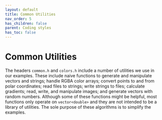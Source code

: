 ```yaml
---
layout: default
title: Common Utilities
nav_order: 5
has_children: false
parent: Coding styles
has_toc: false
---
```

# Common Utilities

The headers `common.h` and `colors.h` include a number of utilities we use in our examples. These include naive functions to generate and manipulate vectors and strings; handle RGBA color arrays; convert points to and from polar coordinates; read files to strings; write strings to files; calculate gradients; read, write, and manipulate images; and generate vectors with random numbers. Although some of these functions might be helpful, most functions only operate on `vector<double>` and they are not intended to be a library of utilities. The sole purpose of these algorithms is to simplify the examples.

<!-- START mdsplit-ignore --> 




<!-- Generated with mdsplit: https://github.com/alandefreitas/mdsplit -->
